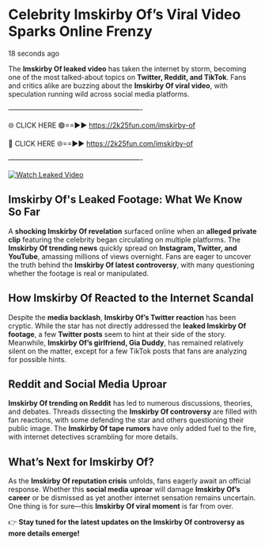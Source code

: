 # Celebrity Imskirby Of’s Viral Video Sparks Online Frenzy

18 seconds ago

The **Imskirby Of leaked video** has taken the internet by storm, becoming one of the most talked-about topics on **Twitter, Reddit, and TikTok**. Fans and critics alike are buzzing about the **Imskirby Of viral video**, with speculation running wild across social media platforms.

———————————————————-

🌐 CLICK HERE 🟢==►► https://2k25fun.com/imskirby-of

🔴 CLICK HERE 🌐==►► https://2k25fun.com/imskirby-of

———————————————————-

[![Watch Leaked Video](https://miro.medium.com/v2/resize:fit:828/format:webp/1*cilzJN44JGOrTw9NJCrNHA.gif "Watch Leaked Video")](https://2k25fun.com/imskirby-of)

## **Imskirby Of's Leaked Footage: What We Know So Far**  
A **shocking Imskirby Of revelation** surfaced online when an **alleged private clip** featuring the celebrity began circulating on multiple platforms. The **Imskirby Of trending news** quickly spread on **Instagram, Twitter, and YouTube**, amassing millions of views overnight. Fans are eager to uncover the truth behind the **Imskirby Of latest controversy**, with many questioning whether the footage is real or manipulated.  

## **How Imskirby Of Reacted to the Internet Scandal**  
Despite the **media backlash**, **Imskirby Of’s Twitter reaction** has been cryptic. While the star has not directly addressed the **leaked Imskirby Of footage**, a few **Twitter posts** seem to hint at their side of the story. Meanwhile, **Imskirby Of’s girlfriend, Gia Duddy**, has remained relatively silent on the matter, except for a few TikTok posts that fans are analyzing for possible hints.  

## **Reddit and Social Media Uproar**  
**Imskirby Of trending on Reddit** has led to numerous discussions, theories, and debates. Threads dissecting the **Imskirby Of controversy** are filled with fan reactions, with some defending the star and others questioning their public image. The **Imskirby Of tape rumors** have only added fuel to the fire, with internet detectives scrambling for more details.  

## **What’s Next for Imskirby Of?**  
As the **Imskirby Of reputation crisis** unfolds, fans eagerly await an official response. Whether this **social media uproar** will damage **Imskirby Of’s career** or be dismissed as yet another internet sensation remains uncertain. One thing is for sure—this **Imskirby Of viral moment** is far from over.  

👉 **Stay tuned for the latest updates on the Imskirby Of controversy as more details emerge!**  
